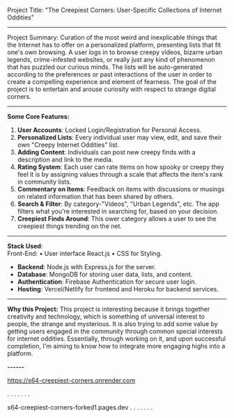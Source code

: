 Project Title:
"The Creepiest Corners: User-Specific Collections of Internet Oddities" 

---

Project Summary:
Curation of the most weird and inexplicable things that the Internet has to offer on a personalized platform, presenting lists that fit one's own browsing. A user logs in to browse creepy videos, bizarre urban legends, crime-infested websites, or really just any kind of phenomenon that has puzzled our curious minds. The lists will be auto-generated according to the preferences or past interactions of the user in order to create a compelling experience and element of fearness. The goal of the project is to entertain and arouse curiosity with respect to strange digital corners.

---
 
**Some Core Features:** 
1. **User Accounts**: Locked Login/Registration for Personal Access. 
2. **Personalized Lists**: Every individual user may view, edit, and save their own "Creepy Internet Oddities" list. 
3. **Adding Content**: Individuals can post new creepy finds with a description and link to the media. 
4. **Rating System**: Each user can rate items on how spooky or creepy they feel it is by assigning values through a scale that affects the item's rank in community lists.
5. **Commentary on Items**: Feedback on items with discussions or musings on related information that has been shared by others. 
6. **Search & Filter**: By category-"Videos", "Urban Legends", etc. The app filters what you're interested in searching for, based on your decision.
7. **Creepiest Finds Around**: This ower category allows a user to see the creepiest things trending on the net.

---------------------

**Stack Used**:  
Front-End: 
• User interface React.js 
•  CSS for Styling.
- **Backend**: Node.js with Express.js for the server.  
- **Database**: MongoDB for storing user data, lists, and content.  
- **Authentication**: Firebase Authentication for secure user login.  
- **Hosting**: Vercel/Netlify for frontend and Heroku for backend services.  

---

**Why this Project:** 
This project is interesting because it brings together creativity and technology, which is something of universal interest to people, the strange and mysterious. It is also trying to add some value by getting users engaged in the community through common special interests for internet oddities. Essentially, through working on it, and upon successful completion, I'm aiming to know how to integrate more engaging highs into a platform. 


**------**



https://s64-creepiest-corners.onrender.com

.
.
.
.
.
.
.




s64-creepiest-corners-forked1.pages.dev
.
.
.
.
.
.
.


